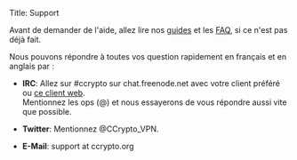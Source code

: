 Title: Support

Avant de demander de l'aide, allez lire nos [guides](/page/help)
et les [FAQ](/page/faq), si ce n'est pas déjà fait.

Nous pouvons répondre à toutes vos question rapidement en français et en
anglais par :

  - **IRC**: Allez sur #ccrypto sur chat.freenode.net avec votre client préféré
    ou [ce client web](https://kiwiirc.com/client/chat.freenode.net/?nick=ccvpn|${irc_username}&theme=cli#ccrypto).  
    Mentionnez les ops (@) et nous essayerons de vous répondre aussi vite que possible.

  - **Twitter**: Mentionnez @CCrypto_VPN.

  - **E-Mail**: support at ccrypto.org

